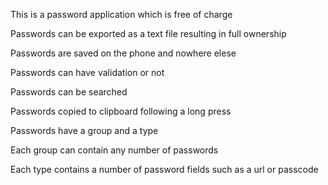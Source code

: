 This is a password application which is free of charge

Passwords can be exported as a text file resulting in full ownership

Passwords are saved on the phone and nowhere elese

Passwords can have validation or not

Passwords can be searched 

Passwords copied to clipboard following a long press

Passwords have a group and a type

Each group can contain any number of passwords

Each type contains a number of password fields such as a url or passcode


